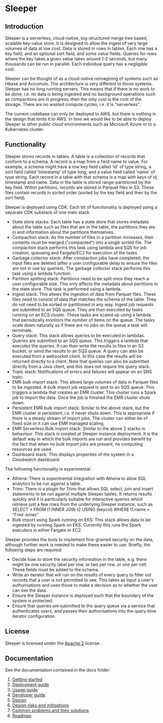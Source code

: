 Sleeper
=======

## Introduction

Sleeper is a serverless, cloud-native, log-structured merge tree based, scalable key-value store. It is designed to
allow the ingest of very large volumes of data at low cost. Data is stored in rows in tables. Each row has a key field,
and an optional sort field, and some value fields. Queries for rows where the key takes a given value takes around
1-2 seconds, but many thousands can be run in parallel. Each individual query has a negligible cost.

Sleeper can be thought of as a cloud-native reimagining of systems such as Hbase and Accumulo. The architecture is
very different to those systems. Sleeper has no long running servers. This means that if there is no work to be done,
i.e. no data is being ingested and no background operations such as compactions are in progress, then the only cost
is the cost of the storage. There are no wasted compute cycles, i.e. it is "serverless".

The current codebase can only be deployed to AWS, but there is nothing in the design that limits it to AWS. In time
we would like to be able to deploy Sleeper to other public cloud environments such as Microsoft Azure
or to a Kubernetes cluster.

## Functionality

Sleeper stores records in tables. A table is a collection of records that conform to a schema. A record is a map
from a field name to value. For example, a schema might have a row key field called 'id' of type string, a sort
field called 'timestamp' of type long, and a value field called 'name' of type string. Each record in a table
with that schema is a map with keys of id, timestamp and name. Data in the table is stored range-partitioned by
the key field. Within partitions, records are stored in Parquet files in S3. These files contain records in sorted
order (sorted by the key field and then by the sort field).

Sleeper is deployed using CDK. Each bit of functionality is deployed using a separate CDK substack of one main
stack.

- State store stacks: Each table has a state store that stores metadata about the table such as files
  that are in the table, the partitions they are in and information about the partitions themselves.
- Compaction stack: As the number of files in a partition increases, their contents must be merged
  ("compacted") into a single sorted file. The compaction stack performs this task using lambda and SQS for job
  creation, queueing and Fargate/EC2 for execution of the tasks.
- Garbage collector stack: After compaction jobs have completed, the input files are deleted (after a user
  configurable delay to ensure the files are not in use by queries). The garbage collector stack performs this
  task using a lambda function.
- Partition splitting stack: Partitions need to be split once they reach a user configurable size. This only
  affects the metadata about partitions in the state store. This task is performed using a lambda.
- Ingest stack: This allows the ingestion of data from Parquet files. These files need to consist of data that
  matches the schema of the table. They do not need to be sorted or partitioned in any way. Ingest job requests
  are submitted to an SQS queue. They are then executed by tasks running on an ECS cluster. These tasks are scaled
  up using a lambda that periodically monitors the number of items on the queue. The tasks scale down naturally
  as if there are no jobs on the queue a task will terminate.
- Query stack: This stack allows queries to be executed in lambdas. Queries are submitted to an SQS queue. This
  triggers a lambda that executes the queries. It can then write the results to files in an S3 bucket, or send the
  results to an SQS queue. A query can also be executed from a websocket client. In this case the results will be
  returned directly to a client. Note that queries can also be submitted directly from a Java client, and this does
  not require the query stack.
- Topic stack: Notifications of errors and failures will appear on an SNS topic.
- EMR bulk import stack: This allows large volumes of data in Parquet files to be ingested. A bulk import job
  request is sent to an SQS queue. This triggers a lambda that creates an EMR cluster. This cluster runs a Spark
  job to import the data. Once the job is finished the EMR cluster shuts down.
- Persistent EMR bulk import stack: Similar to the above stack, but the EMR cluster is persistent, i.e. it never
  shuts down. This is appropriate if there is a steady stream of import jobs. The cluster can either be of fixed
  size or it can use EMR managed scaling.
- EMR Serverless Bulk Import stack: Similar to the above 2 stacks in behaviour. This stack is created at Sleeper
  instance deployment. It is the default way in which the bulk imports are run and provides benefit by the fact that
  when no bulk import jobs are present, no computing resources are used.
- Dashboard stack: This displays properties of the system in a Cloudwatch dashboard.

The following functionality is experimental:

- Athena: There is experimental integration with Athena to allow SQL analytics to be run against a table.
- Trino: There is a plugin for Trino that allows SQL select, join and insert statements to be run against multiple
  Sleeper tables. It returns results quickly and it is particularly suitable for interactive queries which retrieve just
  a few rows from the underlying Sleeper instance, such as SELECT * FROM t1 INNER JOIN t2 USING (keycol) WHERE t1.name =
  "Fred Jones"
- Bulk import using Spark running on EKS: This stack allows data to be ingested by running Spark on EKS. Currently
  this runs the Spark executors in either Fargate or EC2.

Sleeper provides the tools to implement fine-grained security on the data, although further work is needed to make
these easier to use. Briefly, the following steps are required:

- Decide how to store the security information in the table, e.g. there might be one security label per row,
  or two per row, or one per cell. These fields must be added to the schema.
- Write an iterator that will run on the results of every query to filter out records that a user is not permitted
  to see. This takes as input a user's authorisations and uses those to make a decision as to whether the user can see
  the data.
- Ensure the Sleeper instance is deployed such that the boundary of the system is protected.
- Ensure that queries are submitted to the query queue via a service that authenticates users, and passes their
  authorisations into the query time iterator configuration.

## License

Sleeper is licensed under the [Apache 2](http://www.apache.org/licenses/LICENSE-2.0) license.

## Documentation

See the documentation contained in the docs folder:

1. [Getting started](docs/getting-started.md)
2. [Deployment guide](docs/deployment-guide.md)
3. [Usage guide](docs/usage-guide.md)
4. [Developer guide](docs/developer-guide.md)
5. [Design](docs/design.md)
6. [Design risks and mitigations](docs/design-risks-and-mitigations.md)
7. [Common problems and their solutions](docs/common-problems-and-their-solutions.md)
8. [Roadmap](docs/development/roadmap.md)
